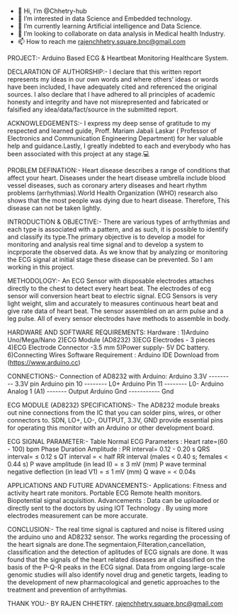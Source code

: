 - 👋 Hi, I’m @Chhetry-hub
- 👀 I’m interested in data Science and Embedded technology. 
- 🌱 I’m currently learning Artificial intelligence and Data Science. 
- 💞️ I’m looking to collaborate on data analysis in Medical health Industry. 
- 📫 How to reach me rajenchhetry.square.bnc@gmail.com 

<!---
Chhetry-hub/Chhetry-hub is a ✨ special ✨ repository because its `README.md` (this file) appears on your GitHub profile.
You can click the Preview link to take a look at your changes.
--->
PROJECT:-
Arduino Based ECG & Heartbeat Monitoring Healthcare System.

DECLARATION OF AUTHORSHIP:-
I declare that this written report represents my ideas in our own words and where
others’ ideas or words have been included, I have adequately cited and referenced the
original sources. I also declare that I have adhered to all principles of academic
honesty and integrity and have not misrepresented and fabricated or falsified any
idea/data/fact/source in the submitted report.

ACKNOWLEDGEMENTS:-
I express my deep sense of gratitude to my respected and learned
guide, Proff. Mariam Jabali Laskar ( Professor of Electronics and Communication
Engineering Department) for her valuable help and guidance.Lastly, I greatly indebted to each and
everybody who has been associated with this project at any stage.💻

PROBLEM DEFINATION:-
Heart disease describes a range of conditions that affect your heart. Diseases under the heart disease
umbrella include blood vessel diseases, such as coronary artery diseases and heart rhythm problems
(arrhythmias).World Health Organization (WHO) research also shows that the most people was dying due to heart disease.
Therefore, This disease can not be taken lightly.

INTRODUCTION & OBJECTIVE:-
There are various types of arrhythmias and each type is associated with a pattern,
and as such, it is possible to identify and classify its type.The primary objective is to develop a model for monitoring and
analysis real time signal and to
 develop a system to incprporate the observed data.
As we know that by analyzing or monitoring the ECG signal at initial stage these disease can be prevented.
So I am working in this project.

METHODOLOGY:-
An ECG Sensor with disposable electrodes attaches directly to the chest to detect every heart beat. 
The electrodes of ecg sensor will conversion heart beat to electric signal. ECG Sensors is very light weight, slim and accurately to measures continuous heart beat and give rate data of heart beat.
The sensor assembled on an arm pulse and a leg pulse. All of every sensor electrodes have methods to assemble in body. 

HARDWARE AND SOFTWARE REQUIREMENTS:
Hardware :
1)Arduino Uno/Mega/Nano
2)ECG Module (AD8232)
3)ECG Electrodes - 3 pieces
4)ECG Electrode Connector -3.5 mm
5)Power supply- 5V DC battery. 
6)Connecting Wires
Software Requirement :
Arduino IDE
Download from (https://www.arduino.cc)

CONNECTIONS:-
Connection of AD8232 with Arduino:
Arduino 3.3V --------- 3.3V pin
Arduino pin 10 -------- L0+
Arduino Pin 11 -------- L0-
Arduino Analog 1 (A1) ------- Output
Arduino Gnd ----------- Gnd

ECG MODULE (AD8232) SPECIFICATIONS:-
The AD8232 module breaks out nine connections from the IC that you can solder pins, wires, or other connectors to. SDN, LO+, LO-, OUTPUT, 3.3V,
GND provide essential pins for operating this monitor with an Arduino or other development board.

ECG SIGNAL PARAMETER:-
Table Normal ECG Parameters :
Heart rate=(60 - 100) bpm
Phase Duration Amplitude :
PR interval= 0.12 - 0.20 s
QRS interval= ≤ 0.12 s
QT interval = < half RR interval (males < 0.40 s; females < 0.44 s)
P wave amplitude (in lead II) = ≤ 3 mV (mm)
P wave terminal negative deflection (in lead V1) = ≤ 1 mV (mm)
Q wave = < 0.04s

APPLICATIONS AND FUTURE ADVANCEMENTS:-
Applications:
Fitness and activity heart rate monitors.
Portable ECG Remote health monitors.
Biopotential signal acquisition.
Advancements :
Data can be uploaded or directly sent to the doctors by using IOT Technology .
By using more electrodes measurement can be more accurate.

CONCLUSION:-
The real time signal is captured and noise is filtered using the arduino uno and AD8232 sensor.
The works regarding the processing of the heart signals are done.The segmentaion,Filteration,cancellation, classification and the detection of aplitudes of ECG signals are done. 
It was found that the signals of the heart related diseases are all classified on the basis of the P-Q-R peaks in the ECG signal. Data from ongoing large-scale genomic studies will also identify novel drug and genetic targets, leading to the development of new
pharmacological and genetic approaches to the treatment and prevention of arrhythmias.

THANK YOU:-
BY RAJEN CHHETRY.
rajenchhetry.square.bnc@gmail.com
